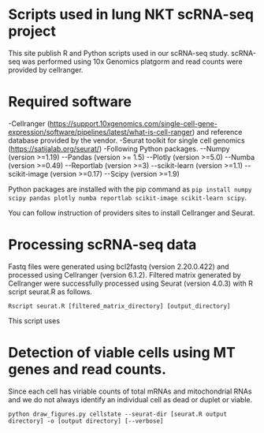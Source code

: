 # Scripts used in lung NKT scRNA-seq project
This site publish R and Python scripts used in our scRNA-seq study.
scRNA-seq was performed using 10x Genomics platgorm and read counts were provided by cellranger.

# Required software
-Cellranger (https://support.10xgenomics.com/single-cell-gene-expression/software/pipelines/latest/what-is-cell-ranger) and reference database provided by the vendor.
-Seurat toolkit for single cell genomics (https://satijalab.org/seurat/)
-Following Python packages.
--Numpy (version >=1.19)
--Pandas (version >= 1.5)
--Plotly (version >=5.0)
--Numba (version >=0.49)
--Reportlab (version >=3)
--scikit-learn (version >=1.1)
--scikit-image (version >=0.17)
--Scipy (version >=1.9)

Python packages are installed with the pip command as `pip install numpy scipy pandas plotly numba reportlab scikit-image scikit-learn scipy`.

You can follow instruction of providers sites to install Cellranger and Seurat.


# Processing scRNA-seq data
Fastq files were generated using bcl2fastq (version 2.20.0.422) and processed using Cellranger (version 6.1.2).
Filtered matrix generated by Cellranger were successfully processed using Seurat (version 4.0.3) with R script seurat.R as follows.

    Rscript seurat.R [filtered_matrix_directory] [output_directory]

This script uses

# Detection of viable cells using MT genes and read counts.
Since each cell has viriable counts of total mRNAs and mitochondrial RNAs and we do not always identify an individual cell as dead or duplet or viable.

    python draw_figures.py cellstate --seurat-dir [seurat.R output directory] -o [output directory] [--verbose]


